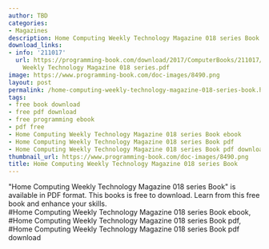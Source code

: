 ```yaml
---
author: TBD
categories:
- Magazines
description: Home Computing Weekly Technology Magazine 018 series Book
download_links:
- info: '211017'
  url: https://programming-book.com/download/2017/ComputerBooks/211017/Home Computing
    Weekly Technology Magazine 018 series.pdf
image: https://www.programming-book.com/doc-images/8490.png
layout: post
permalink: /home-computing-weekly-technology-magazine-018-series-book.html
tags:
- free book download
- free pdf download
- free programming ebook
- pdf free
- Home Computing Weekly Technology Magazine 018 series Book ebook
- Home Computing Weekly Technology Magazine 018 series Book pdf
- Home Computing Weekly Technology Magazine 018 series Book pdf download
thumbnail_url: https://www.programming-book.com/doc-images/8490.png
title: Home Computing Weekly Technology Magazine 018 series Book
---
```


 
<div class="item-desc text-justify">
  "Home Computing Weekly Technology Magazine 018 series Book" is available in PDF format. This books is free to download. Learn from this free book and enhance your skills.
  <br>
  #Home Computing Weekly Technology Magazine 018 series Book ebook, #Home Computing Weekly Technology Magazine 018 series Book pdf, #Home Computing Weekly Technology Magazine 018 series Book pdf download
</div>